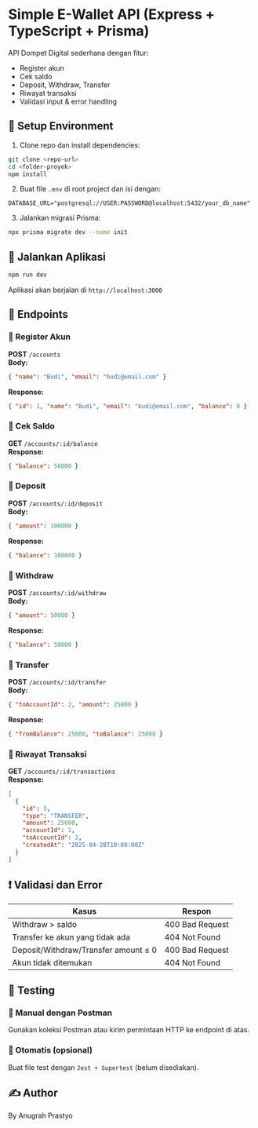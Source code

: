 # Simple E-Wallet API (Express + TypeScript + Prisma)

API Dompet Digital sederhana dengan fitur:

- Register akun
- Cek saldo
- Deposit, Withdraw, Transfer
- Riwayat transaksi
- Validasi input & error handling

## 🔧 Setup Environment

1. Clone repo dan install dependencies:

```bash
git clone <repo-url>
cd <folder-proyek>
npm install
```

2. Buat file `.env` di root project dan isi dengan:

```
DATABASE_URL="postgresql://USER:PASSWORD@localhost:5432/your_db_name"
```

3. Jalankan migrasi Prisma:

```bash
npx prisma migrate dev --name init
```

## 🏃 Jalankan Aplikasi

```bash
npm run dev
```

Aplikasi akan berjalan di `http://localhost:3000`

## 📮 Endpoints

### 🔹 Register Akun

**POST** `/accounts`  
**Body:**

```json
{ "name": "Budi", "email": "budi@email.com" }
```

**Response:**

```json
{ "id": 1, "name": "Budi", "email": "budi@email.com", "balance": 0 }
```

### 🔹 Cek Saldo

**GET** `/accounts/:id/balance`  
**Response:**

```json
{ "balance": 50000 }
```

### 🔹 Deposit

**POST** `/accounts/:id/deposit`  
**Body:**

```json
{ "amount": 100000 }
```

**Response:**

```json
{ "balance": 100000 }
```

### 🔹 Withdraw

**POST** `/accounts/:id/withdraw`  
**Body:**

```json
{ "amount": 50000 }
```

**Response:**

```json
{ "balance": 50000 }
```

### 🔹 Transfer

**POST** `/accounts/:id/transfer`  
**Body:**

```json
{ "toAccountId": 2, "amount": 25000 }
```

**Response:**

```json
{ "fromBalance": 25000, "toBalance": 25000 }
```

### 🔹 Riwayat Transaksi

**GET** `/accounts/:id/transactions`  
**Response:**

```json
[
  {
    "id": 5,
    "type": "TRANSFER",
    "amount": 25000,
    "accountId": 1,
    "toAccountId": 2,
    "createdAt": "2025-04-28T10:00:00Z"
  }
]
```

## ❗ Validasi dan Error

| Kasus                                | Respon          |
| ------------------------------------ | --------------- |
| Withdraw > saldo                     | 400 Bad Request |
| Transfer ke akun yang tidak ada      | 404 Not Found   |
| Deposit/Withdraw/Transfer amount ≤ 0 | 400 Bad Request |
| Akun tidak ditemukan                 | 404 Not Found   |

## 🧪 Testing

### 🔹 Manual dengan Postman

Gunakan koleksi Postman atau kirim permintaan HTTP ke endpoint di atas.

### 🔹 Otomatis (opsional)

Buat file test dengan `Jest + Supertest` (belum disediakan).

## ✍️ Author

By Anugrah Prastyo
